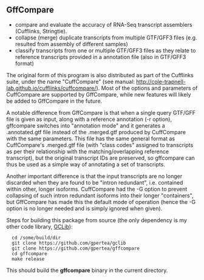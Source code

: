 ## GffCompare
* compare and evaluate the accuracy of RNA-Seq transcript assemblers (Cufflinks, Stringtie). 
* collapse (merge) duplicate transcripts from multiple GTF/GFF3 files (e.g. resulted from assembly of different samples)
* classify transcripts from one or multiple GTF/GFF3 files as they relate to reference transcripts provided in a
annotation file (also in GTF/GFF3 format)

The original form of this program is also distributed as part of the Cufflinks suite, under the name "CuffCompare" 
(see manual: http://cole-trapnell-lab.github.io/cufflinks/cuffcompare/). Most of the options and parameters of CuffCompare
are supported by GffCompare, while new features will likely be added to GffCompare in the future.

A notable difference from GffCompare is that when a single query GTF/GFF file is given as input, along with a reference annotation (-r option),
gffcompare switches into "annotation mode" and it generates a .annotated.gtf file instead of the .merged.gtf produced by CuffCompare with the 
same parameters. This file has the same general format as CuffCompare's .merged.gtf file (with "class codes" assigned to transcripts as per 
their relationship with the matching/overlapping reference transcript),  but the original transcript IDs are preserved, so gffcompare can thus 
be used as a simple way of annotating a set of transcripts.

Another important difference is that the input transcripts are no longer discarded when they are found to be "intron redundant", i.e. 
contained within other, longer isoforms. CuffCompare had the -G option to prevent collapsing of such intron redundant isoforms into 
their longer "containers", but GffCompare has made this the default mode of operation (hence the -G option is no longer needed 
and is simply ignored when given).


Steps for building this package from source (the only dependency is my other code library, [GCLib](../../../gclib)):
```
  cd /some/build/dir
  git clone https://github.com/gpertea/gclib
  git clone https://github.com/gpertea/gffcompare
  cd gffcompare
  make release
```
This should build the **gffcompare** binary in the current directory.



